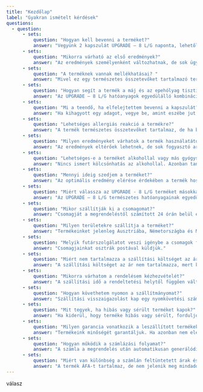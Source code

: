 ```yaml
---
title: "Kezdőlap"
label: "Gyakran ismételt kérdések"
questions:
  - question:
      - sets:
          question: "Hogyan kell bevenni a terméket?"
          answer: "Vegyünk 2 kapszulát UPGRADE – 8 L/G naponta, lehetőleg reggel, reggelivel vagy étkezés közben, bő vízzel."
      - sets:
          question: "Mikorra várható az első eredmények?"
          answer: "Az eredmények személyenként változhatnak, de sok ügyfelünk észrevehető javulásról számol be körülbelül 4-6 hónapos rendszeres használat után."
      - sets:
          question: "A terméknek vannak mellékhatásai? "
          answer: "Mivel ez egy természetes összetevőket tartalmazó termék, nincs ismert súlyos mellékhatása. Használat előtt azonban ajánlott orvoshoz fordulni."
      - sets:
          question: "Hogyan segít a termék a máj és az epehólyag tisztításában?"
          answer: "Az UPGRADE – 8 L/G hatóanyagok egyedülálló kombinációja támogatja a máj méregtelenítését és elősegíti a májsejtek regenerálódását, ezáltal csökkenti a felesleges zsírt a hasi területen."
      - sets:
          question: "Mi a teendő, ha elfelejtettem bevenni a kapszulát?"
          answer: "Ha kihagyott egy adagot, vegye be, amint eszébe jut. Azonban ne vegyen be dupla adagot a kihagyott adag pótlására."
      - sets:
          question: "Lehetséges allergiás reakció a termékre?"
          answer: "A termék természetes összetevőket tartalmaz, de ha bármelyik összetevőre allergiás, azonnal hagyja abba a szedését és forduljon orvoshoz."
      - sets:
          question: "Milyen eredményeket várhatok a termék használatától?"
          answer: "Az eredmények eltérőek lehetnek, de sok fogyasztó arról számol be, hogy rendszeres szedése után, több energia, javult emésztésről és csökkenő hasi térfogatról számolnak be."
      - sets:
          question: "Lehetséges-e a terméket alkohollal vagy más gyógyszerekkel együtt szedni?"
          answer: "Nincs ismert kölcsönhatás az alkohollal. Azonban tanácsos orvosi konzultáció, mielőtt más gyógyszerekkel együtt alkalmazná."
      - sets:
          question: "Mennyi ideig szedjem a terméket?"
          answer: "Az optimális eredmény elérése érdekében a termék hosszú távú használata javasolt."
      - sets:
          question: "Miért válassza az UPGRADE - 8 L/G terméket másokkal szemben?"
          answer: "Az UPGRADE – 8 L/G természetes hatóanyagainak egyedülálló kombinációja hatékonyan támogatja a máj egészségét és jólétét, minden ismert súlyos mellékhatás nélkül."
      - sets:
          question: "Mikor szállítják ki a csomagomat?"
          answer: "Csomagját a megrendeléstől számított 24 órán belül elkészítjük és feladjuk a postán."
      - sets:
          question: "Milyen területekre szállítja a terméket?"
          answer: "Termékeinket jelenleg Ausztriába, Németországba és Magyarországra szállítjuk."
      - sets:
          question: "Melyik futárszolgálatot veszi igénybe a csomagok feladásához?"
          answer: "Csomagjainkat osztrák postával küldjük."
      - sets:
          question: "Miért nem tartalmazza a szállítási költséget az ár?"
          answer: "A szállítási költséget az ár nem tartalmazza, mert különböző országokba szállítunk, és a szállítási költségek eltérőek. Így a termék ára stabil marad, és a szállítási költséget a rendszer opcionálisan hozzáadhatja a fizetési folyamat során."
      - sets:
          question: "Mikorra várhatom a rendelésem kézhezvételét?"
          answer: "A szállítási idő a rendeltetési helytől függően változhat. Sok ügyfelünk azonban 3-5 munkanapon belül megkapja megrendelését."
      - sets:
          question: "Hogyan követhetem nyomon a szállítmányomat?"
          answer: "Szállítási visszaigazolást kap egy nyomkövetési számmal, amellyel nyomon követheti csomagja kézbesítési állapotát."
      - sets:
          question: "Mit tegyek, ha hibás vagy sérült terméket kapok?"
          answer: "Ha kiderül, hogy terméke hibás vagy sérült, forduljon ügyfélszolgálatunkhoz a megoldás érdekében."
      - sets:
          question: "Milyen garancia vonatkozik a leszállított termékekre?"
          answer: "Termékeink minőségét garantáljuk. Ha azonban nem elégedett a vásárlással, pénz-visszafizetési garanciát vállalunk § online vásárlásra vonatkozó § Tv keretein belül."
      - sets:
          question: "Hogyan működik a számlázási folyamat?"
          answer: "A számla a megrendelés után automatikusan generálódik és e-mailben elküldésre kerül."
      - sets:
          question: "Miért van különbség a számlán feltüntetett árak és a weboldalon feltüntetett árak között?"
          answer: "A termék ÁFA-t tartalmaz, de nem jelenik meg mindaddig, amíg a vevő nem regisztrál a weboldalon. Mivel több országba szállítunk, a számlához különböző  ÁFA - kat kell hozzáadni, amelyek a számla országának megfelelően automatikusan megjelennek a fizetési részben."
---
```


válasz
